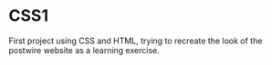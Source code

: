 CSS1
====
First project using CSS and HTML, trying to recreate the look of the postwire website as a learning exercise. 
